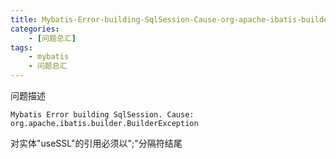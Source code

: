 ```yaml
---
title: Mybatis-Error-building-SqlSession-Cause-org-apache-ibatis-builder-BuilderException
categories:
    - [问题总汇]
tags:
    - mybatis
    - 问题总汇
---
```


问题描述

```
Mybatis Error building SqlSession. Cause: org.apache.ibatis.builder.BuilderException
```

对实体"useSSL"的引用必须以";"分隔符结尾
